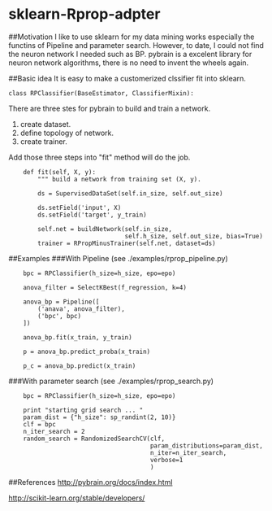 # sklearn-Rprop-adpter

##Motivation
I like to use sklearn for my data mining works especially the functins of Pipeline and parameter search. However, to date, I could not find the neuron network I needed such as BP. pybrain is a excelent library for neuron network algorithms, there is no need to invent the wheels again. 

##Basic idea
It is easy to make a customerized clssifier fit into sklearn. 
```
class RPClassifier(BaseEstimator, ClassifierMixin):
```
There are three stes for pybrain to build and train a network.


1. create dataset.
2. define topology of network.
3. create trainer.

Add those three steps into "fit" method will do the job.
```
    def fit(self, X, y):
        """ build a network from training set (X, y).
```

```
        ds = SupervisedDataSet(self.in_size, self.out_size)

        ds.setField('input', X)
        ds.setField('target', y_train)

        self.net = buildNetwork(self.in_size,
                                self.h_size, self.out_size, bias=True)
        trainer = RPropMinusTrainer(self.net, dataset=ds)
```
##Examples
###With Pipeline (see ./examples/rprop_pipeline.py)
```
    bpc = RPClassifier(h_size=h_size, epo=epo)

    anova_filter = SelectKBest(f_regression, k=4)

    anova_bp = Pipeline([
        ('anava', anova_filter),
        ('bpc', bpc)
    ])

    anova_bp.fit(x_train, y_train)

    p = anova_bp.predict_proba(x_train)

    p_c = anova_bp.predict(x_train)
```
###With parameter search (see ./examples/rprop_search.py)
```
    bpc = RPClassifier(h_size=h_size, epo=epo)

    print "starting grid search ... "
    param_dist = {"h_size": sp_randint(2, 10)}
    clf = bpc
    n_iter_search = 2
    random_search = RandomizedSearchCV(clf,
                                       param_distributions=param_dist,
                                       n_iter=n_iter_search,
                                       verbose=1
                                       )
```
##References
http://pybrain.org/docs/index.html

http://scikit-learn.org/stable/developers/

